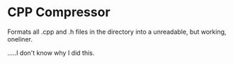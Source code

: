 # CPP Compressor

Formats all .cpp and .h files in the directory into a unreadable, but working, oneliner. 

.....I don't know why I did this.
